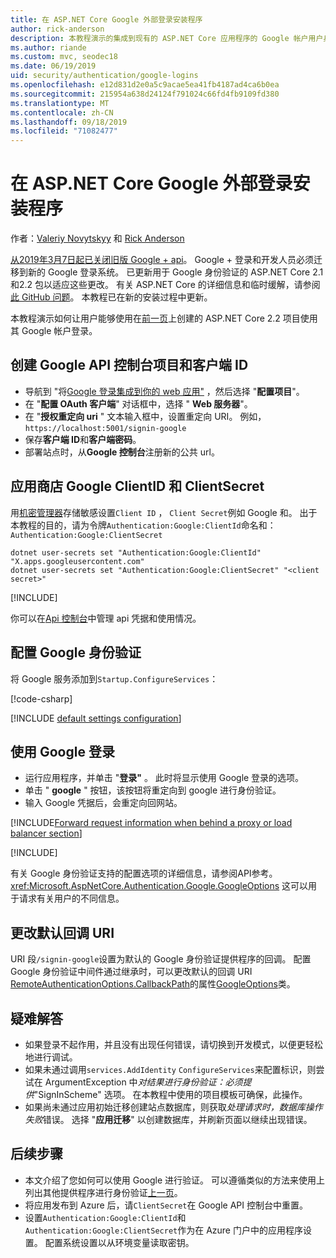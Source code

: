 ```yaml
---
title: 在 ASP.NET Core Google 外部登录安装程序
author: rick-anderson
description: 本教程演示的集成到现有的 ASP.NET Core 应用程序的 Google 帐户用户身份验证。
ms.author: riande
ms.custom: mvc, seodec18
ms.date: 06/19/2019
uid: security/authentication/google-logins
ms.openlocfilehash: e12d831d2e0a5c9acae5ea41fb4187ad4ca6b0ea
ms.sourcegitcommit: 215954a638d24124f791024c66fd4fb9109fd380
ms.translationtype: MT
ms.contentlocale: zh-CN
ms.lasthandoff: 09/18/2019
ms.locfileid: "71082477"
---
```

# <a name="google-external-login-setup-in-aspnet-core"></a>在 ASP.NET Core Google 外部登录安装程序

作者：[Valeriy Novytskyy](https://github.com/01binary) 和 [Rick Anderson](https://twitter.com/RickAndMSFT)

[从2019年3月7日起已关闭旧版 Google + api](https://developers.google.com/+/api-shutdown)。 Google + 登录和开发人员必须迁移到新的 Google 登录系统。 已更新用于 Google 身份验证的 ASP.NET Core 2.1 和2.2 包以适应这些更改。 有关 ASP.NET Core 的详细信息和临时缓解，请参阅[此 GitHub 问题](https://github.com/aspnet/AspNetCore/issues/6486)。 本教程已在新的安装过程中更新。

本教程演示如何让用户能够使用在[前一页](xref:security/authentication/social/index)上创建的 ASP.NET Core 2.2 项目使用其 Google 帐户登录。

## <a name="create-a-google-api-console-project-and-client-id"></a>创建 Google API 控制台项目和客户端 ID

* 导航到 "将[Google 登录集成到你的 web 应用"](https://developers.google.com/identity/sign-in/web/devconsole-project) ，然后选择 "**配置项目**"。
* 在 "**配置 OAuth 客户端**" 对话框中，选择 " **Web 服务器**"。
* 在 "**授权重定向 uri** " 文本输入框中，设置重定向 URI。 例如，`https://localhost:5001/signin-google`
* 保存**客户端 ID**和**客户端密码**。
* 部署站点时，从**Google 控制台**注册新的公共 url。

## <a name="store-google-clientid-and-clientsecret"></a>应用商店 Google ClientID 和 ClientSecret

用[机密管理器](xref:security/app-secrets)存储敏感设置`Client ID` ， `Client Secret`例如 Google 和。 出于本教程的目的，请为令牌`Authentication:Google:ClientId`命名和： `Authentication:Google:ClientSecret`

```dotnetcli
dotnet user-secrets set "Authentication:Google:ClientId" "X.apps.googleusercontent.com"
dotnet user-secrets set "Authentication:Google:ClientSecret" "<client secret>"
```

[!INCLUDE[](~/includes/environmentVarableColon.md)]

你可以在[Api 控制台](https://console.developers.google.com/apis/dashboard)中管理 api 凭据和使用情况。

## <a name="configure-google-authentication"></a>配置 Google 身份验证

将 Google 服务添加到`Startup.ConfigureServices`：

[!code-csharp[](~/security/authentication/social/social-code/StartupGoogle.cs?name=snippet_ConfigureServices&highlight=10-18)]

[!INCLUDE [default settings configuration](includes/default-settings2-2.md)]

## <a name="sign-in-with-google"></a>使用 Google 登录

* 运行应用程序，并单击 "**登录"** 。 此时将显示使用 Google 登录的选项。
* 单击 " **google** " 按钮，该按钮将重定向到 google 进行身份验证。
* 输入 Google 凭据后，会重定向回网站。

[!INCLUDE[Forward request information when behind a proxy or load balancer section](includes/forwarded-headers-middleware.md)]

[!INCLUDE[](includes/chain-auth-providers.md)]

有关 Google 身份验证支持的配置选项的详细信息，请参阅API参考。<xref:Microsoft.AspNetCore.Authentication.Google.GoogleOptions> 这可以用于请求有关用户的不同信息。

## <a name="change-the-default-callback-uri"></a>更改默认回调 URI

URI 段`/signin-google`设置为默认的 Google 身份验证提供程序的回调。 配置 Google 身份验证中间件通过继承时，可以更改默认的回调 URI [RemoteAuthenticationOptions.CallbackPath](/dotnet/api/microsoft.aspnetcore.authentication.remoteauthenticationoptions.callbackpath)的属性[GoogleOptions](/dotnet/api/microsoft.aspnetcore.authentication.google.googleoptions)类。

## <a name="troubleshooting"></a>疑难解答

* 如果登录不起作用，并且没有出现任何错误，请切换到开发模式，以便更轻松地进行调试。
* 如果未通过调用`services.AddIdentity` `ConfigureServices`来配置标识，则尝试在 ArgumentException 中*对结果进行身份验证：必须提供*"SignInScheme" 选项。 在本教程中使用的项目模板可确保，此操作。
* 如果尚未通过应用初始迁移创建站点数据库，则获取*处理请求时，数据库操作失败*错误。 选择 "**应用迁移**" 以创建数据库，并刷新页面以继续出现错误。

## <a name="next-steps"></a>后续步骤

* 本文介绍了您如何可以使用 Google 进行验证。 可以遵循类似的方法来使用上列出其他提供程序进行身份验证[上一页](xref:security/authentication/social/index)。
* 将应用发布到 Azure 后，请`ClientSecret`在 Google API 控制台中重置。
* 设置`Authentication:Google:ClientId`和`Authentication:Google:ClientSecret`作为在 Azure 门户中的应用程序设置。 配置系统设置以从环境变量读取密钥。
